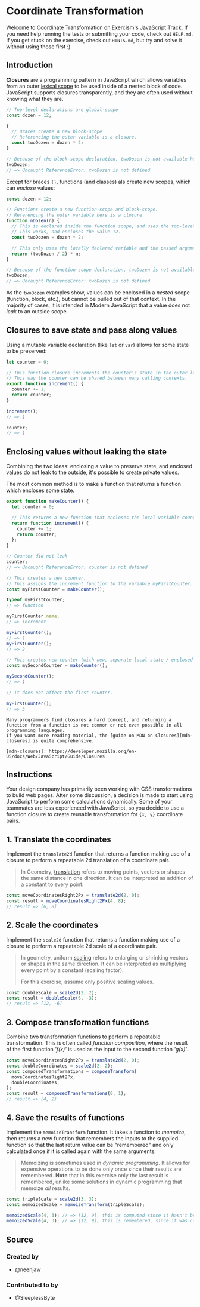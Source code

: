 # Coordinate Transformation

Welcome to Coordinate Transformation on Exercism's JavaScript Track.
If you need help running the tests or submitting your code, check out `HELP.md`.
If you get stuck on the exercise, check out `HINTS.md`, but try and solve it without using those first :)

## Introduction

**Closures** are a programming pattern in JavaScript which allows variables from an outer [lexical scope][wiki-lexical-scope] to be used inside of a nested block of code.
JavaScript supports closures transparently, and they are often used without knowing what they are.

```javascript
// Top-level declarations are global-scope
const dozen = 12;

{
  // Braces create a new block-scope
  // Referencing the outer variable is a closure.
  const twoDozen = dozen * 2;
}

// Because of the block-scope declaration, twoDozen is not available here.
twoDozen;
// => Uncaught ReferenceError: twoDozen is not defined
```

Except for braces `{}`, functions (and classes) als create new scopes, which can _enclose_ values:

```javascript
const dozen = 12;

// Functions create a new function-scope and block-scope.
// Referencing the outer variable here is a closure.
function nDozen(n) {
  // This is declared inside the function scope, and uses the top-level scope.
  // This works, and encloses the value 12.
  const twoDozen = dozen * 2;

  // This only uses the locally declared variable and the passed argument to the parameter `n`
  return (twoDozen / 2) * n;
}

// Because of the function-scope declaration, twoDozen is not available here.
twoDozen;
// => Uncaught ReferenceError: twoDozen is not defined
```

As the `twoDozen` examples show, values can be enclosed in a _nested_ scope (function, block, etc.), but cannot be pulled out of that context.
In the majority of cases, it is intended in Modern JavaScript that a value does not _leak_ to an outside scope.

## Closures to save state and pass along values

Using a mutable variable declaration (like `let` or `var`) allows for some state to be preserved:

```javascript
let counter = 0;

// This function closure increments the counter's state in the outer lexical context.
// This way the counter can be shared between many calling contexts.
export function increment() {
  counter += 1;
  return counter;
}

increment();
// => 1

counter;
// => 1
```

## Enclosing values without leaking the state

Combining the two ideas: enclosing a value to preserve state, and enclosed values do not leak to the outside, it's possible to create private values.

The most common method is to make a function that returns a function which encloses some state.

```javascript
export function makeCounter() {
  let counter = 0;

  // This returns a new function that encloses the local variable counter
  return function increment() {
    counter += 1;
    return counter;
  };
}

// Counter did not leak
counter;
// => Uncaught ReferenceError: counter is not defined

// This creates a new counter.
// This assigns the increment function to the variable myFirstCounter.
const myFirstCounter = makeCounter();

typeof myFirstCounter;
// => function

myFirstCounter.name;
// => increment

myFirstCounter();
// => 1
myFirstCounter();
// => 2

// This creates new counter (with new, separate local state / enclosed counter variable)
const mySecondCounter = makeCounter();

mySecondCounter();
// => 1

// It does not affect the first counter.

myFirstCounter();
// => 3
```

```exercism/note
Many programmers find closures a hard concept, and returning a function from a function is not common or not even possible in all programming languages.
If you want more reading material, the [guide on MDN on Closures][mdn-closures] is quite comprehensive.

[mdn-closures]: https://developer.mozilla.org/en-US/docs/Web/JavaScript/Guide/Closures
```

[wiki-lexical-scope]: https://en.wikipedia.org/wiki/Scope_(computer_science)#Lexical_scoping

## Instructions

Your design company has primarily been working with CSS transformations to build web pages. After some discussion, a decision is made
to start using JavaScript to perform some calculations dynamically. Some of your teammates are less experienced with JavaScript,
so you decide to use a function closure to create reusable transformation for `{x, y}` coordinate pairs.

## 1. Translate the coordinates

Implement the `translate2d` function that returns a function making use of a closure to perform a repeatable 2d translation of a coordinate pair.

> In Geometry, [translation][wiki-translate] refers to moving points, vectors or shapes the same distance in one direction.
> It can be interpreted as addition of a constant to every point.

```javascript
const moveCoordinatesRight2Px = translate2d(2, 0);
const result = moveCoordinatesRight2Px(4, 8);
// result => [6, 8]
```

## 2. Scale the coordinates

Implement the `scale2d` function that returns a function making use of a closure to perform a repeatable 2d scale of a coordinate pair.

> In geometry, uniform [scaling][wiki-scale] refers to enlarging or shrinking vectors or shapes in the same direction.
> It can be interpreted as multiplying every point by a constant (scaling factor).
>
> For this exercise, assume only positive scaling values.

```javascript
const doubleScale = scale2d(2, 2);
const result = doubleScale(6, -3);
// result => [12, -6]
```

## 3. Compose transformation functions

Combine two transformation functions to perform a repeatable transformation. This is often called _function composition_, where the result of the first function _'f(x)'_ is used as the input to the second function _'g(x)'_.

```javascript
const moveCoordinatesRight2Px = translate2d(2, 0);
const doubleCoordinates = scale2d(2, 2);
const composedTransformations = composeTransform(
  moveCoordinatesRight2Px,
  doubleCoordinates,
);
const result = composedTransformations(0, 1);
// result => [4, 2]
```

## 4. Save the results of functions

Implement the `memoizeTransform` function. It takes a function to _memoize_, then returns a new function that remembers the inputs to the supplied function so that the last return value can be "remembered" and only calculated once if it is called again with the same arguments.

> Memoizing is sometimes used in _dynamic programming_.
> It allows for expensive operations to be done only once since their results are remembered.
> **Note** that in this exercise only the last result is remembered, unlike some solutions in dynamic programming that memoize _all_ results.

```javascript
const tripleScale = scale2d(3, 3);
const memoizedScale = memoizeTransform(tripleScale);

memoizedScale(4, 3); // => [12, 9], this is computed since it hasn't been computed before for the arguments
memoizedScale(4, 3); // => [12, 9], this is remembered, since it was computed already
```

[wiki-translate]: https://en.wikipedia.org/wiki/Translation_(geometry)
[wiki-scale]: https://en.wikipedia.org/wiki/Scaling_(geometry)

## Source

### Created by

- @neenjaw

### Contributed to by

- @SleeplessByte